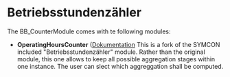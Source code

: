 # Betriebsstundenzähler

The BB_CounterModule comes with te following modules:

- __OperatingHoursCounter__ ([Dokumentation](https://github.com/bbernhard1/BB_CounterModules/blob/feature/OperatingHoursCounter/README.md)
	This is a fork of the SYMCON included "Betriebsstundenzähler" module.
	Rather than the original module, this one allows to keep all possible aggregation stages within one instance.
	The user can slect which aggreggation shall be computed. 